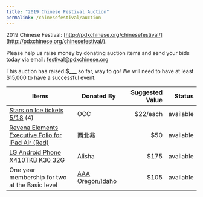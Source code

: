 ```yaml
---
title: "2019 Chinese Festival Auction"
permalink: /chinesefestival/auction
---
```


2019 Chinese Festival: [http://pdxchinese.org/chinesefestival/](http://pdxchinese.org/chinesefestival/).

Please help us raise money by donating auction items and send your bids today via email: [festival@pdxchinese.org](mailto:festival@pdxchinese.org)

This auction has raised **$___** so far, way to go! We will need to have at least $15,000 to have a successful event.

| Items | Donated By | Suggested Value | Status |
| --- | --- | ---: | ---: |
| [Stars on Ice tickets 5/18](/assets/images/festival/starsonicetickets.jpg) (4) | OCC | $22/each | available |
| [Revena Elements Executive Folio for iPad Air (Red)](https://www.amazon.com/Revena-Elements-Executive-Folio-RBFD-BKL01/dp/B004OR1626%3FSubscriptionId%3DAKIAJVDNQYSKRNOGQETA%26tag%3Donlymyhealt03-20%26linkCode%3Dxm2%26camp%3D2025%26creative%3D165953%26creativeASIN%3DB004OR1626) | 西北兆 | $50 | available |
| [LG Android Phone X410TKB K30 32G](https://www.t-mobile.com/cell-phone/lg-k30) | Alisha | $175 | available |
| One year membership for two at the Basic level | [AAA Oregon/Idaho](https://www.oregon.aaa.com/) | $105 | available |
